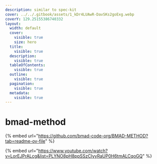 ```yaml
---
description: similar to spec-kit
cover: ../../.gitbook/assets/1_kDr4LUAwR-DavSKs2goExg.webp
coverY: 129.25155386740332
layout:
  width: default
  cover:
    visible: true
    size: hero
  title:
    visible: true
  description:
    visible: true
  tableOfContents:
    visible: true
  outline:
    visible: true
  pagination:
    visible: true
  metadata:
    visible: true
---
```


# bmad-method

{% embed url="https://github.com/bmad-code-org/BMAD-METHOD?tab=readme-ov-file" %}

{% embed url="https://www.youtube.com/watch?v=LorEJPrALcg&list=PLYNO8pH8ppSSzCIyyRaUP0H6tmALCqoGQ" %}

